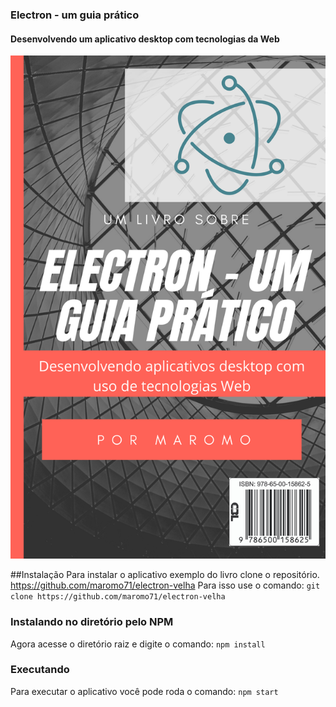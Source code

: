 ### Electron - um guia prático


#### Desenvolvendo um aplicativo desktop com tecnologias da Web


![](https://github.com/maromo71/app6/blob/main/assets/images/capa-livro/capa_livro.png?raw=true)


##Instalação
Para instalar o aplicativo exemplo do livro clone o repositório. https://github.com/maromo71/electron-velha
Para isso use o comando:
`git clone https://github.com/maromo71/electron-velha`

### Instalando no diretório pelo NPM
Agora acesse o diretório raiz e digite o comando:
`npm install`

### Executando
Para executar o aplicativo você pode roda o comando:
`npm start`
